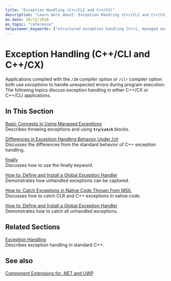```yaml
---
title: "Exception Handling (C++/CLI and C++/CX)"
description: "Learn more about: Exception Handling (C++/CLI and C++/CX)"
ms.date: 10/12/2018
ms.topic: "reference"
helpviewer_keywords: ["structured exception handling [C++], managed exceptions", "Exception class, managed applications", "exception handling", "C++ exception handling", "exception handling, types of", "System::Exception class in managed applications"]
---
```

# Exception Handling (C++/CLI and C++/CX)

Applications compiled with the `/ZW` compiler option or `/clr` compiler option both use *exceptions* to handle unexpected errors during program execution. The following topics discuss exception handling in either C++/CX or C++/CLI applications.

## In This Section

[Basic Concepts in Using Managed Exceptions](../dotnet/basic-concepts-in-using-managed-exceptions.md)<br/>
Describes throwing exceptions and using **`try`**/**`catch`** blocks.

[Differences in Exception Handling Behavior Under /clr](../dotnet/differences-in-exception-handling-behavior-under-clr.md)<br/>
Discusses the differences from the standard behavior of C++ exception handling.

[finally](../dotnet/finally.md)<br/>
Discusses how to use the finally keyword.

[How to: Define and Install a Global Exception Handler](../dotnet/how-to-define-and-install-a-global-exception-handler.md)<br/>
Demonstrates how unhandled exceptions can be captured.

[How to: Catch Exceptions in Native Code Thrown from MSIL](../dotnet/how-to-catch-exceptions-in-native-code-thrown-from-msil.md)<br/>
Discusses how to catch CLR and C++ exceptions in native code.

[How to: Define and Install a Global Exception Handler](../dotnet/how-to-define-and-install-a-global-exception-handler.md)<br/>
Demonstrates how to catch all unhandled exceptions.

## Related Sections

[Exception Handling](../cpp/exception-handling-in-visual-cpp.md)<br/>
Describes exception handling in standard C++.

## See also

[Component Extensions for .NET and UWP](component-extensions-for-runtime-platforms.md)
